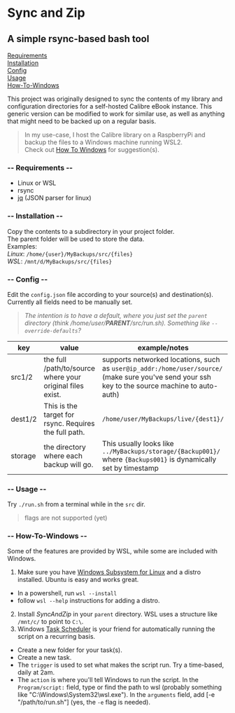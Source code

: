 # Sync and Zip
## A simple rsync-based bash tool

[Requirements](#requirements)  
[Installation](#installation)  
[Config](#config)  
[Usage](#usage)  
[How-To-Windows](#how-to-windows)  

This project was originally designed to sync the contents of my library and configuration directories for a self-hosted Calibre eBook instance. This generic version can be modified to work for similar use, as well as anything that might need to be backed up on a regular basis. 
>In my use-case, I host the Calibre library on a RaspberryPi and backup the files to a Windows machine running WSL2.  
Check out [How To Windows](#how-to-windows) for suggestion(s).

### -- Requirements --  
 - Linux or WSL
 - rsync
 - [jq](https://jqlang.github.io/jq/) (JSON parser for linux)

### -- Installation --

Copy the contents to a subdirectory in your project folder.  
The parent folder will be used to store the data.   
Examples:  
*Linux*: `/home/{user}/MyBackups/src/{files}`  
*WSL*: `/mnt/d/MyBackups/src/{files}`


### -- Config --  

Edit the `config.json` file according to your source(s) and destination(s). Currently all fields need to be manually set.  
>*The intention is to have a default, where you just set the `parent` directory (think /home/user/**PARENT**/src/run.sh). Something like `--override-defaults`?*   
  
| key | value | example/notes |  
| --- | --- | --- |  
| src1/2 | the full /path/to/source where your original files exist. | supports networked locations, such as `user@ip_addr:/home/user/source/` (make sure you've send your ssh key to the source machine to auto-auth) |  
| dest1/2 | This is the target for rsync. Requires the full path. |  `/home/user/MyBackups/live/{dest1}/` |  
| storage | the directory where each backup will go. | This usually looks like `../MyBackups/storage/{Backup001}/` where `{Backups001}` is dynamically set by timestamp |


### -- Usage --  
Try `./run.sh` from a terminal while in the `src` dir.


> flags are not supported (yet)

### -- How-To-Windows --
Some of the features are provided by WSL, while some are included with Windows.  
 1) Make sure you have [Windows Subsystem for Linux](https://learn.microsoft.com/en-us/windows/wsl/install) and a distro installed. Ubuntu is easy  and works great.  
 - In a powershell, run `wsl --install`  
 - follow `wsl --help` instructions for adding a distro.  
 2) Install *SyncAndZip* in your `parent` directory. WSL uses a structure like `/mnt/c/` to point to `C:\`.  
 3) Windows [Task Scheduler](https://learn.microsoft.com/en-us/windows/win32/taskschd/task-scheduler-start-page) is your friend for automatically running the script on a recurring basis.  
  - Create a new folder for your task(s). 
  - Create a new task.  
  - The `trigger` is used to set what makes the script run. Try a time-based, daily at 2am.  
  - The `action` is where you'll tell Windows to run the script. In the `Program/script:` field, type or find the path to wsl (probably something like "C:\Windows\System32\wsl.exe"). In the `arguments` field, add [-e "/path/to/run.sh"] (yes, the `-e` flag is needed). 